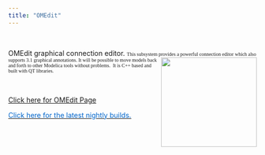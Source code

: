 ```yaml
---
title: "OMEdit"
---
```

<p>&nbsp;</p>
<p>OMEdit graphical connection editor. <span style="font-family: 'Times New Roman','serif'; font-size: 12pt; mso-fareast-font-family: Calibri; mso-fareast-theme-font: minor-latin; mso-ansi-language: EN-US; mso-fareast-language: SV; mso-bidi-language: AR-SA;" lang="EN-US"><span style="font-family: Tahoma; font-size: x-small;">This subsystem provides a powerful&nbsp;connection editor </span></span><span style="font-family: 'Times New Roman','serif'; font-size: 12pt; mso-fareast-font-family: Calibri; mso-fareast-theme-font: minor-latin; mso-ansi-language: EN-US; mso-fareast-language: SV; mso-bidi-language: AR-SA;" lang="EN-US"><span style="font-family: Tahoma; font-size: x-small;">which </span></span><span style="font-family: 'Times New Roman','serif'; font-size: 12pt; mso-fareast-font-family: Calibri; mso-fareast-theme-font: minor-latin; mso-ansi-language: EN-US; mso-fareast-language: SV; mso-bidi-language: AR-SA;" lang="EN-US"><span style="font-family: Tahoma; font-size: x-small;">also </span></span><img style="float: right;" src="images/stories/modelica/omedit.png" alt="" width="194" height="182" border="0" /><span style="font-family: 'Times New Roman','serif'; font-size: 12pt; mso-fareast-font-family: Calibri; mso-fareast-theme-font: minor-latin; mso-ansi-language: EN-US; mso-fareast-language: SV; mso-bidi-language: AR-SA;" lang="EN-US"><span style="font-family: Tahoma; font-size: x-small;">supports 3.1 graphical annotations.&nbsp;It will <span style="font-family: 'Times New Roman','serif'; font-size: 12pt; mso-fareast-font-family: Calibri; mso-fareast-theme-font: minor-latin; mso-ansi-language: EN-US; mso-fareast-language: SV; mso-bidi-language: AR-SA;" lang="EN-US"><span style="font-family: Tahoma; font-size: x-small;">be possible to move models&nbsp;back and forth to other Modelica tools without </span></span><span style="font-family: 'Times New Roman','serif'; font-size: 12pt; mso-fareast-font-family: Calibri; mso-fareast-theme-font: minor-latin; mso-ansi-language: EN-US; mso-fareast-language: SV; mso-bidi-language: AR-SA;" lang="EN-US"><span style="font-family: Tahoma; font-size: x-small;">problems.&nbsp; It&nbsp;is&nbsp;C++ based and built with QT libraries. </span></span></span></span></p>
<p>&nbsp;</p>
<p><a href="index.php/developer/tools/165" target="_blank">Click here for OMEdit Page</a></p>
<p><a href="http://build.openmodelica.org/omc/builds/"><span style="text-decoration: underline;"><span style="color: #0066cc;">Click here for the latest nightly builds.</span></span></a></p>
<p>&nbsp;</p>